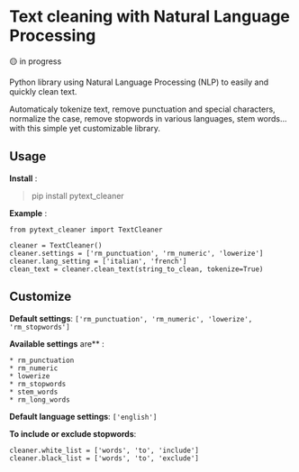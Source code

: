 # Text cleaning with Natural Language Processing

:yellow_circle: in progress

Python library using Natural Language Processing (NLP) to easily and quickly clean text.

Automaticaly tokenize text, remove punctuation and special characters, normalize the case, remove stopwords in various languages, stem words... with this simple yet customizable library.

## Usage

**Install**  :

> pip install pytext_cleaner

**Example** : 

```
from pytext_cleaner import TextCleaner

cleaner = TextCleaner()
cleaner.settings = ['rm_punctuation', 'rm_numeric', 'lowerize']
cleaner.lang_setting = ['italian', 'french']
clean_text = cleaner.clean_text(string_to_clean, tokenize=True)
```

## Customize

**Default settings**: `['rm_punctuation', 'rm_numeric', 'lowerize', 'rm_stopwords']`

**Available settings** are** : 

    * rm_punctuation
    * rm_numeric
    * lowerize
    * rm_stopwords
    * stem_words
    * rm_long_words

**Default language settings**: `['english']`

**To include or exclude stopwords**:
```
cleaner.white_list = ['words', 'to', 'include']
cleaner.black_list = ['words', 'to', 'exclude']
```
